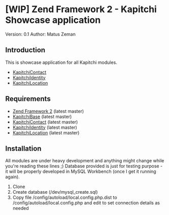 [WIP] Zend Framework 2 - Kapitchi Showcase application
=================================================
Version: 0.1
Author:  Matus Zeman

Introduction
------------
This is showcase application for all Kapitchi modules.

* [KapitchiContact](https://github.com/matuszemi/KapitchiContact)
* [KapitchiIdentity](https://github.com/matuszemi/KapitchiIdentity)
* [KapitchiLocation](https://github.com/matuszemi/KapitchiLocation)

Requirements
------------

* [Zend Framework 2](https://github.com/zendframework/zf2) (latest master)
* [KapitchiBase](https://github.com/matuszemi/KapitchiBase) (latest master)
* [KapitchiContact](https://github.com/matuszemi/KapitchiContact) (latest master)
* [KapitchiIdentity](https://github.com/matuszemi/KapitchiIdentity) (latest master)
* [KapitchiLocation](https://github.com/matuszemi/KapitchiLocation) (latest master)

Installation
------------
All modules are under heavy development and anything might change while you're reading these lines ;)
Database provided is just for testing purpose - it will be properly developed in MySQL Workbench (once I get it running again).  

1. Clone
2. Create database (/dev/mysql_create.sql)
3. Copy file /config/autoload/local.config.php.dist to /config/autoload/local.config.php and edit to set connection details as needed